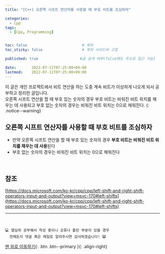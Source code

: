 ```yaml
---
title: "[C++] 오른쪽 시프트 연산자를 사용할 때 부호 비트를 조심하자" 

categories:
  - Cpp
tags:
  - [Cpp, Programming]


toc: false                         # 목차
toc_sticky: false                  # 목차 사이드바 고정

published: true                   #글 공개 여부(false해도 주소로 접근 가능)

date:       2022-07-11T07:25:00+09:00
lastmod:    2022-07-11T07:25:00+09:00
---
```


<!-- description : 25자에서 160자 사이 -->
이 글은 개인 프로젝트에서 비트 연산을 하는 도중 계속 비트가 이상하게 나오게 되서 공부하고 정리한 글입니다.<br>
오른쪽 시프트 연산을 할 때 부호 있는 숫자의 경우 부호 비트는 비워진 비트 위치를 채우는 데 사용되고 부호 없는 숫자의 경우는 비워진 비트 위치는 0으로 채워진다.
{: .notice--warning}

## 오른쪽 시프트 연산자를 사용할 때 부호 비트를 조심하자
- 만약 오른쪽 시프트 연산을 할 때 부호 있는 숫자의 경우 **부호 비트는 비워진 비트 위치를 채우는 데 사용**된다
- 부호 없는 숫자의 경우는 비워진 비트 위치는 0으로 채워진다

<br>

## 참조
[https://docs.microsoft.com/ko-kr/cpp/cpp/left-shift-and-right-shift-operators-input-and-output?view=msvc-170#left-shifts](https://docs.microsoft.com/ko-kr/cpp/cpp/left-shift-and-right-shift-operators-input-and-output?view=msvc-170#left-shifts)

***
<br>

    💻 열심히 공부해서 작성 중이니 오류나 틀린 부분이 있을 경우 
      언제든지 댓글 혹은 메일로 알려주시면 감사하겠습니다! 😸


[맨 위로 이동하기](#){: .btn .btn--primary }{: .align-right}